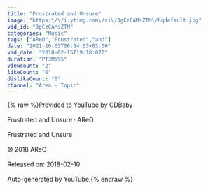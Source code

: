 ```yaml
---
title: "Frustrated and Unsure"
image: "https:\/\/i.ytimg.com\/vi\/3gCzCAMsZTM\/hqdefault.jpg"
vid_id: "3gCzCAMsZTM"
categories: "Music"
tags: ["AReO","Frustrated","and"]
date: "2021-10-03T06:54:03+03:00"
vid_date: "2018-02-15T19:18:07Z"
duration: "PT3M59S"
viewcount: "2"
likeCount: "0"
dislikeCount: "0"
channel: "Areo - Topic"
---
```

{% raw %}Provided to YouTube by CDBaby<br /><br />Frustrated and Unsure · AReO<br /><br />Frustrated and Unsure<br /><br />℗ 2018 AReO<br /><br />Released on: 2018-02-10<br /><br />Auto-generated by YouTube.{% endraw %}
